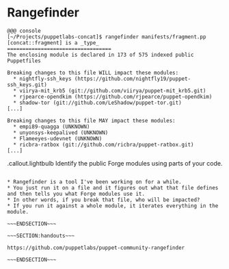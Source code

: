 <!SLIDE >
# Rangefinder

    @@@ console
    [~/Projects/puppetlabs-concat]$ rangefinder manifests/fragment.pp
    [concat::fragment] is a _type_
    ==================================
    The enclosing module is declared in 173 of 575 indexed public Puppetfiles

    Breaking changes to this file WILL impact these modules:
      * nightfly-ssh_keys (https://github.com/nightfly19/puppet-ssh_keys.git)
      * viirya-mit_krb5 (git://github.com/viirya/puppet-mit_krb5.git)
      * rjpearce-opendkim (https://github.com/rjpearce/puppet-opendkim)
      * shadow-tor (git://github.com/LeShadow/puppet-tor.git)
    [...]

    Breaking changes to this file MAY impact these modules:
      * empi89-quagga (UNKNOWN)
      * unyonsys-keepalived (UNKNOWN)
      * Flameeyes-udevnet (UNKNOWN)
      * ricbra-ratbox (git://github.com/ricbra/puppet-ratbox.git)
    [...]

.callout.lightbulb Identify the public Forge modules using parts of your code.

~~~SECTION:notes~~~

* Rangefinder is a tool I've been working on for a while.
* You just run it on a file and it figures out what that file defines and then tells you what Forge modules use it.
* In other words, if you break that file, who will be impacted?
* If you run it against a whole module, it iterates everything in the module.

~~~ENDSECTION~~~

~~~SECTION:handouts~~~

https://github.com/puppetlabs/puppet-community-rangefinder

~~~ENDSECTION~~~
